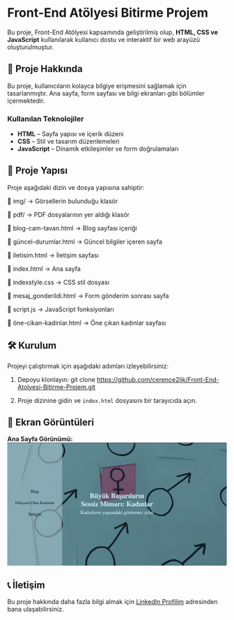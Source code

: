 # Front-End Atölyesi Bitirme Projem

Bu proje, Front-End Atölyesi kapsamında geliştirilmiş olup, **HTML, CSS ve JavaScript** kullanılarak kullanıcı dostu ve interaktif bir web arayüzü oluşturulmuştur.

## 🚀 Proje Hakkında

Bu proje, kullanıcıların kolayca bilgiye erişmesini sağlamak için tasarlanmıştır. Ana sayfa, form sayfası ve bilgi ekranları gibi bölümler içermektedir.

### Kullanılan Teknolojiler

- **HTML** – Sayfa yapısı ve içerik düzeni
- **CSS** – Stil ve tasarım düzenlemeleri
- **JavaScript** – Dinamik etkileşimler ve form doğrulamaları

## 📂 Proje Yapısı

Proje aşağıdaki dizin ve dosya yapısına sahiptir:

📁 img/ → Görsellerin bulunduğu klasör

📁 pdf/ → PDF dosyalarının yer aldığı klasör

📜 blog-cam-tavan.html → Blog sayfası içeriği

📜 güncel-durumlar.html → Güncel bilgiler içeren sayfa

📜 iletisim.html → İletişim sayfası

📜 index.html → Ana sayfa

📜 indexstyle.css → CSS stil dosyası

📜 mesaj_gonderildi.html → Form gönderim sonrası sayfa

📜 script.js → JavaScript fonksiyonları

📜 öne-cikan-kadinlar.html → Öne çıkan kadınlar sayfası

## 🛠 Kurulum

Projeyi çalıştırmak için aşağıdaki adımları izleyebilirsiniz:

1. Depoyu klonlayın:
git clone https://github.com/cerence2lik/Front-End-Atolyesi-Bitirme-Projem.git

2. Proje dizinine gidin ve `index.html` dosyasını bir tarayıcıda açın.

## 📸 Ekran Görüntüleri

**Ana Sayfa Görünümü:**
![Ana Sayfa](https://github.com/cerence2lik/Front-End-Atolyesi-Bitirme-Projem/blob/main/Ekran%20Resmi%202025-01-21%2013.37.50.png)

## 📞 İletişim
Bu proje hakkında daha fazla bilgi almak için [LinkedIn Profilim](https://www.linkedin.com/in/cerencelik2) adresinden bana ulaşabilirsiniz.

